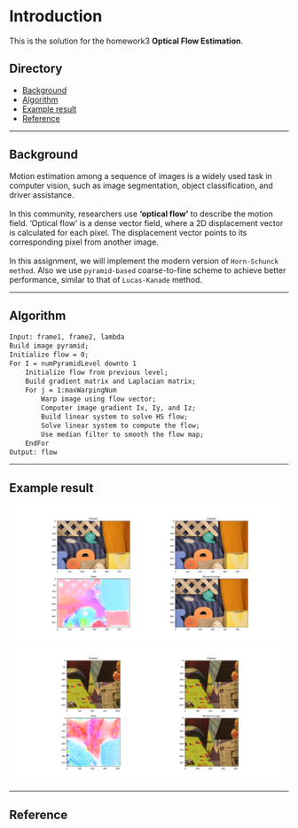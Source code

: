 Introduction
================================
This is the solution for the homework3 **Optical Flow Estimation**.

## Directory
* [Background](#background)
* [Algorithm](#algorithm)
* [Example result](#example-result)
* [Reference](#reference)


****
## **Background**
Motion estimation among a sequence of images is a widely used task in computer vision, such as image segmentation, object classification, and driver assistance. <br /> <br />
In this community, researchers use **‘optical flow’** to describe the motion field. ‘Optical flow’ is a dense vector field, where a 2D displacement vector is calculated for each pixel. The displacement vector points to its corresponding pixel from another image. <br /> <br />
In this assignment, we will implement the modern version of `Horn-Schunck method`. Also we use `pyramid-based` coarse-to-fine scheme to achieve better performance, similar to that of `Lucas-Kanade` method.


****
## **Algorithm**
	Input: frame1, frame2, lambda
	Build image pyramid;
	Initialize flow = 0;
	For I = numPyramidLevel downto 1
		Initialize flow from previous level;
		Build gradient matrix and Laplacian matrix;
		For j = 1:maxWarpingNum
			Warp image using flow vector;
			Computer image gradient Ix, Iy, and Iz;
			Build linear system to solve HS flow;
			Solve linear system to compute the flow;
			Use median filter to smooth the flow map;
		EndFor
	Output: flow


****
## **Example result**
![Example](./result/result-1.png "result")
![Example](./result/result-3.png "result")


****
## **Reference**
